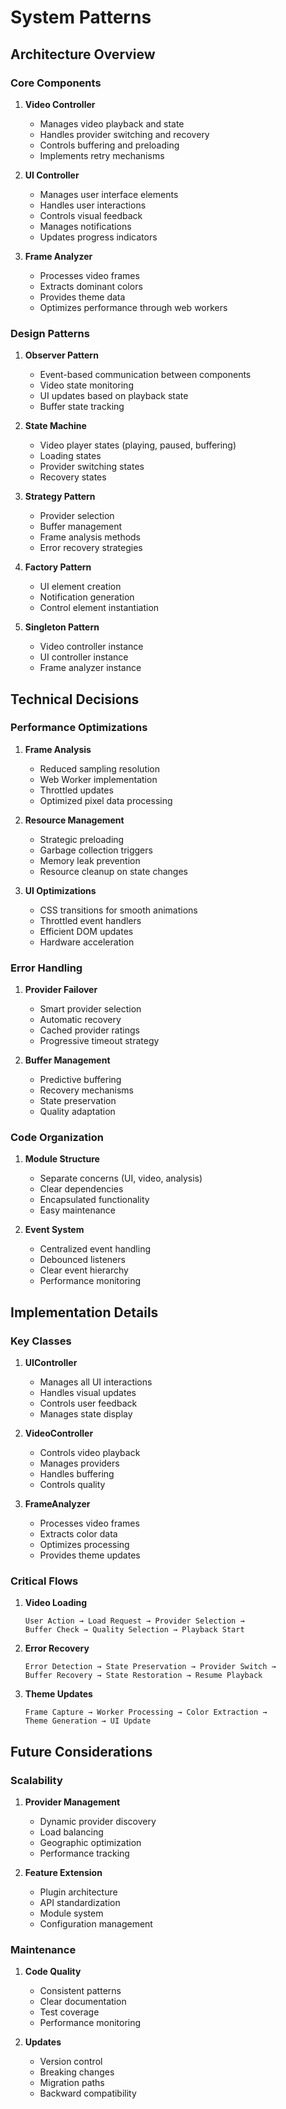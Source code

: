 # System Patterns

## Architecture Overview

### Core Components
1. **Video Controller**
   - Manages video playback and state
   - Handles provider switching and recovery
   - Controls buffering and preloading
   - Implements retry mechanisms

2. **UI Controller**
   - Manages user interface elements
   - Handles user interactions
   - Controls visual feedback
   - Manages notifications
   - Updates progress indicators

3. **Frame Analyzer**
   - Processes video frames
   - Extracts dominant colors
   - Provides theme data
   - Optimizes performance through web workers

### Design Patterns

1. **Observer Pattern**
   - Event-based communication between components
   - Video state monitoring
   - UI updates based on playback state
   - Buffer state tracking

2. **State Machine**
   - Video player states (playing, paused, buffering)
   - Loading states
   - Provider switching states
   - Recovery states

3. **Strategy Pattern**
   - Provider selection
   - Buffer management
   - Frame analysis methods
   - Error recovery strategies

4. **Factory Pattern**
   - UI element creation
   - Notification generation
   - Control element instantiation

5. **Singleton Pattern**
   - Video controller instance
   - UI controller instance
   - Frame analyzer instance

## Technical Decisions

### Performance Optimizations
1. **Frame Analysis**
   - Reduced sampling resolution
   - Web Worker implementation
   - Throttled updates
   - Optimized pixel data processing

2. **Resource Management**
   - Strategic preloading
   - Garbage collection triggers
   - Memory leak prevention
   - Resource cleanup on state changes

3. **UI Optimizations**
   - CSS transitions for smooth animations
   - Throttled event handlers
   - Efficient DOM updates
   - Hardware acceleration

### Error Handling
1. **Provider Failover**
   - Smart provider selection
   - Automatic recovery
   - Cached provider ratings
   - Progressive timeout strategy

2. **Buffer Management**
   - Predictive buffering
   - Recovery mechanisms
   - State preservation
   - Quality adaptation

### Code Organization
1. **Module Structure**
   - Separate concerns (UI, video, analysis)
   - Clear dependencies
   - Encapsulated functionality
   - Easy maintenance

2. **Event System**
   - Centralized event handling
   - Debounced listeners
   - Clear event hierarchy
   - Performance monitoring

## Implementation Details

### Key Classes
1. **UIController**
   - Manages all UI interactions
   - Handles visual updates
   - Controls user feedback
   - Manages state display

2. **VideoController**
   - Controls video playback
   - Manages providers
   - Handles buffering
   - Controls quality

3. **FrameAnalyzer**
   - Processes video frames
   - Extracts color data
   - Optimizes processing
   - Provides theme updates

### Critical Flows
1. **Video Loading**
   ```
   User Action → Load Request → Provider Selection →
   Buffer Check → Quality Selection → Playback Start
   ```

2. **Error Recovery**
   ```
   Error Detection → State Preservation → Provider Switch →
   Buffer Recovery → State Restoration → Resume Playback
   ```

3. **Theme Updates**
   ```
   Frame Capture → Worker Processing → Color Extraction →
   Theme Generation → UI Update
   ```

## Future Considerations

### Scalability
1. **Provider Management**
   - Dynamic provider discovery
   - Load balancing
   - Geographic optimization
   - Performance tracking

2. **Feature Extension**
   - Plugin architecture
   - API standardization
   - Module system
   - Configuration management

### Maintenance
1. **Code Quality**
   - Consistent patterns
   - Clear documentation
   - Test coverage
   - Performance monitoring

2. **Updates**
   - Version control
   - Breaking changes
   - Migration paths
   - Backward compatibility